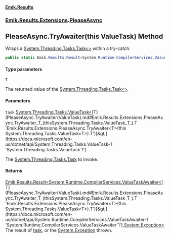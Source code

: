 #### [Emik.Results](index.md 'index')
### [Emik.Results.Extensions](Emik.Results.Extensions.md 'Emik.Results.Extensions').[PleaseAsync](PleaseAsync.md 'Emik.Results.Extensions.PleaseAsync')

## PleaseAsync.TryAwaiter<T>(this ValueTask<T>) Method

Wraps a [System.Threading.Tasks.Task&lt;&gt;](https://docs.microsoft.com/en-us/dotnet/api/System.Threading.Tasks.Task-1 'System.Threading.Tasks.Task`1') within a try-catch.

```csharp
public static Emik.Results.Result<System.Runtime.CompilerServices.ValueTaskAwaiter<T>,System.Exception> TryAwaiter<T>(this System.Threading.Tasks.ValueTask<T> task);
```
#### Type parameters

<a name='Emik.Results.Extensions.PleaseAsync.TryAwaiter_T_(thisSystem.Threading.Tasks.ValueTask_T_).T'></a>

`T`

The returned value of the [System.Threading.Tasks.Task&lt;&gt;](https://docs.microsoft.com/en-us/dotnet/api/System.Threading.Tasks.Task-1 'System.Threading.Tasks.Task`1').
#### Parameters

<a name='Emik.Results.Extensions.PleaseAsync.TryAwaiter_T_(thisSystem.Threading.Tasks.ValueTask_T_).task'></a>

`task` [System.Threading.Tasks.ValueTask&lt;](https://docs.microsoft.com/en-us/dotnet/api/System.Threading.Tasks.ValueTask-1 'System.Threading.Tasks.ValueTask`1')[T](PleaseAsync.TryAwaiter(ValueTask).md#Emik.Results.Extensions.PleaseAsync.TryAwaiter_T_(thisSystem.Threading.Tasks.ValueTask_T_).T 'Emik.Results.Extensions.PleaseAsync.TryAwaiter<T>(this System.Threading.Tasks.ValueTask<T>).T')[&gt;](https://docs.microsoft.com/en-us/dotnet/api/System.Threading.Tasks.ValueTask-1 'System.Threading.Tasks.ValueTask`1')

The [System.Threading.Tasks.Task](https://docs.microsoft.com/en-us/dotnet/api/System.Threading.Tasks.Task 'System.Threading.Tasks.Task') to invoke.

#### Returns
[Emik.Results.Result&lt;](Result_TOk,TErr_.md 'Emik.Results.Result<TOk,TErr>')[System.Runtime.CompilerServices.ValueTaskAwaiter&lt;](https://docs.microsoft.com/en-us/dotnet/api/System.Runtime.CompilerServices.ValueTaskAwaiter-1 'System.Runtime.CompilerServices.ValueTaskAwaiter`1')[T](PleaseAsync.TryAwaiter(ValueTask).md#Emik.Results.Extensions.PleaseAsync.TryAwaiter_T_(thisSystem.Threading.Tasks.ValueTask_T_).T 'Emik.Results.Extensions.PleaseAsync.TryAwaiter<T>(this System.Threading.Tasks.ValueTask<T>).T')[&gt;](https://docs.microsoft.com/en-us/dotnet/api/System.Runtime.CompilerServices.ValueTaskAwaiter-1 'System.Runtime.CompilerServices.ValueTaskAwaiter`1')[,](Result_TOk,TErr_.md 'Emik.Results.Result<TOk,TErr>')[System.Exception](https://docs.microsoft.com/en-us/dotnet/api/System.Exception 'System.Exception')[&gt;](Result_TOk,TErr_.md 'Emik.Results.Result<TOk,TErr>')  
The result of [task](PleaseAsync.TryAwaiter(ValueTask).md#Emik.Results.Extensions.PleaseAsync.TryAwaiter_T_(thisSystem.Threading.Tasks.ValueTask_T_).task 'Emik.Results.Extensions.PleaseAsync.TryAwaiter<T>(this System.Threading.Tasks.ValueTask<T>).task'), or the [System.Exception](https://docs.microsoft.com/en-us/dotnet/api/System.Exception 'System.Exception') thrown.
